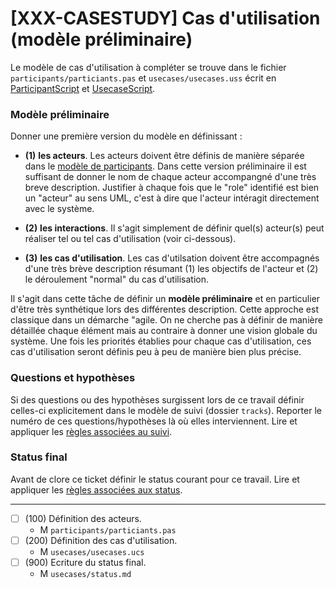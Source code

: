 [XXX-CASESTUDY] Cas d'utilisation (modèle préliminaire)
===================================================================

Le modèle de cas d'utilisation à compléter se trouve dans le fichier
``participants/particiants.pas`` et ``usecases/usecases.uss``  écrit en
[ParticipantScript](https://modelscript.readthedocs.io/en/latest/scripts/participants/index.html) et [UsecaseScript](https://modelscript.readthedocs.io/en/latest/scripts/usecases/index.html).


### Modèle préliminaire 

Donner une première version du modèle en définissant :

*  **(1)** **les acteurs**. Les acteurs doivent être définis de manière séparée
   dans le [modèle de participants](https://modelscript.readthedocs.io/en/latest/scripts/participants/index.html).
   Dans cette version préliminaire il est suffisant de donner le nom de 
   chaque acteur accompangné d'une très breve description. Justifier à 
   chaque fois que le "role" identifié est bien un "acteur" au sens UML,
   c'est à dire que l'acteur intéragit directement avec le système.

*  **(2)** **les interactions**. Il s'agit simplement de définir quel(s)
   acteur(s) peut réaliser tel ou tel cas d'utilisation (voir ci-dessous).
   
*  **(3)** **les cas d'utilisation**. Les cas d'utilsation doivent être 
   accompagnés d'une très brève description résumant (1) les objectifs
   de l'acteur et (2) le déroulement "normal" du cas d'utilisation.
   
   
Il s'agit dans cette tâche de définir un **modèle préliminaire** et en
particulier d'être très synthétique lors des différentes description. 
Cette  approche est classique dans un démarche "agile. On ne
cherche pas à définir de manière détaillée chaque élément 
mais au contraire à donner une vision globale du système.
Une fois les priorités établies pour chaque cas d'utilisation, 
ces cas d'utilisation seront définis peu à peu de manière bien plus précise.

### Questions et hypothèses

Si des questions ou des hypothèses surgissent lors de ce travail
définir celles-ci explicitement dans le modèle de suivi
(dossier ``tracks``). Reporter le numéro de ces questions/hypothèses
là où elles interviennent. Lire et appliquer les [règles associées au suivi](https://modelscript.readthedocs.io/en/latest/scripts/tracks/index.html#rules). 
 
### Status final

Avant de clore ce ticket définir le status courant pour ce travail. Lire et appliquer les [règles associées aux status](https://modelscript.readthedocs.io/en/latest/methods/status.html#rules).

________

- [ ] (100) Définition des acteurs.
    - M ``participants/particiants.pas``
- [ ] (200) Définition des cas d'utilisation.
    - M ``usecases/usecases.ucs``
- [ ] (900) Ecriture du status final.
    - M ``usecases/status.md``

    
